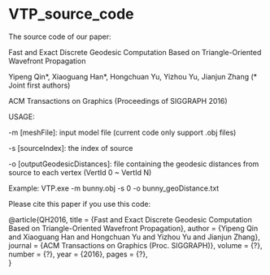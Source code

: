 # VTP_source_code

The source code of our paper:

Fast and Exact Discrete Geodesic Computation Based on Triangle-Oriented Wavefront Propagation

Yipeng Qin\*, Xiaoguang Han\*, Hongchuan Yu, Yizhou Yu, Jianjun Zhang (* Joint first authors)

ACM Transactions on Graphics (Proceedings of SIGGRAPH 2016)

USAGE:

-m [meshFile]: input model file (current code only support .obj files)

-s [sourceIndex]: the index of source

-o [outputGeodesicDistances]: file containing the geodesic distances from source to each vertex (VertId 0 ~ VertId N) 

Example: VTP.exe -m bunny.obj -s 0 -o bunny_geoDistance.txt



Please cite this paper if you use this code:

@article{QH2016,
     title = {Fast and Exact Discrete Geodesic Computation Based on Triangle-Oriented Wavefront Propagation},
     author = {Yipeng Qin and Xiaoguang Han and Hongchuan Yu and Yizhou Yu and Jianjun Zhang},
     journal = {ACM Transactions on Graphics (Proc. SIGGRAPH)},
     volume = {?},
     number = {?},
     year = {2016},
     pages = {?},   
}
